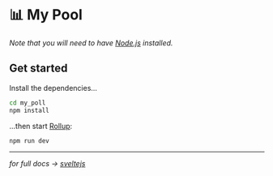 # 📊 My Pool

_Note that you will need to have [Node.js](https://nodejs.org) installed._

## Get started

Install the dependencies...

```bash
cd my_poll
npm install
```

...then start [Rollup](https://rollupjs.org):

```bash
npm run dev
```

---

_for full docs -> [sveltejs](https://svelte.dev)_
